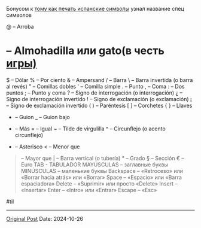 Бонусом к [тому как печать испанские символы](2172.md) узнал название спец символов

@ – Arroba
# – Almohadilla или gato(в честь [игры)](2739.md)
$ – Dólar
% – Por ciento
& – Ampersand
/ – Barra
\ – Barra invertida (o barra al revés)
" – Comillas dobles
' – Comilla simple
. – Punto
, – Coma
: – Dos puntos
; – Punto y coma
? – Signo de interrogación (o interrogación)
¿ – Signo de interrogación invertido
! – Signo de exclamación (o exclamación)
¡ – Signo de exclamación invertido
( ) – Paréntesis
[ ] – Corchetes
{ } – Llaves
- – Guion
_ – Guion bajo
+ – Más
= – Igual
~ – Tilde de virgulilla
^ – Circunflejo (o acento circunflejo)
* – Asterisco
< – Menor que
> – Mayor que
| – Barra vertical (o tubería)
° – Grado
§ – Sección
€ – Euro
TAB - TABULADOR
MAYÚSCULAS – заглавные буквы
MINÚSCULAS – маленькие буквы
Backspace – «Retroceso» или «Borrar hacia atrás» или «Borrar»
Space – «Espacio» или «Barra espaciadora»
Delete – «Suprimir» или просто «Delete»
Insert – «Insertar»
Enter – «Intro» или «Entrar»
Escape – «Esc»

#til

---
[Original Post](https://t.me/lev2tarragona/2742)
Date: 2024-10-26
